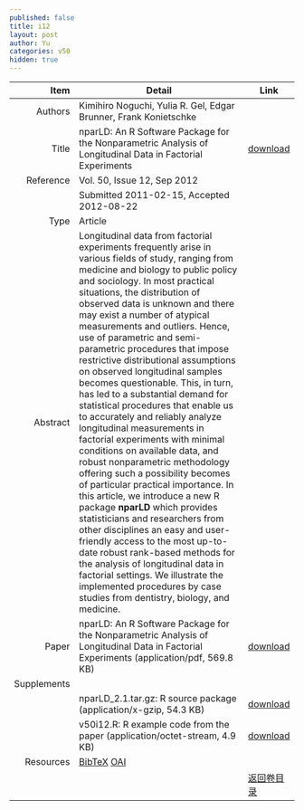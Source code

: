 ```yaml
---
published: false
title: i12
layout: post
author: Yu
categories: v50
hidden: true
---
```


| Item | Detail | Link |
|---:|---|---|
| Authors | Kimihiro Noguchi, Yulia R. Gel, Edgar Brunner, Frank Konietschke| |
| Title |nparLD: An R Software Package for the Nonparametric Analysis of Longitudinal Data in Factorial Experiments | [download](http://www.jstatsoft.org/v50/i12/paper) |
| Reference |Vol. 50, Issue 12, Sep 2012 | |
| | Submitted 2011-02-15, Accepted 2012-08-22| | 
| Type | Article| |
| Abstract | Longitudinal data from factorial experiments frequently arise in various fields of study, ranging from medicine and biology to public policy and sociology. In most practical situations, the distribution of observed data is unknown and there may exist a number of atypical measurements and outliers. Hence, use of parametric and semi-parametric procedures that impose restrictive distributional assumptions on observed longitudinal samples becomes questionable. This, in turn, has led to a substantial demand for statistical procedures that enable us to accurately and reliably analyze longitudinal measurements in factorial experiments with minimal conditions on available data, and robust nonparametric methodology offering such a possibility becomes of particular practical importance. In this article, we introduce a new R package <b>nparLD</b> which provides statisticians and researchers from other disciplines an easy and user-friendly access to the most up-to-date robust rank-based methods for the analysis of longitudinal data in factorial settings. We illustrate the implemented procedures by case studies from dentistry, biology, and medicine.| |
| Paper | nparLD: An R Software Package for the Nonparametric Analysis of Longitudinal Data in Factorial Experiments  (application/pdf, 569.8 KB)| [download](http://www.jstatsoft.org/v50/i12/paper) |
| Supplements | | |
| |nparLD_2.1.tar.gz: R source package  (application/x-gzip, 54.3 KB)|  [download](http://www.jstatsoft.org/v50/i12/supp/1) |
| |v50i12.R: R example code from the paper  (application/octet-stream, 4.9 KB)|  [download](http://www.jstatsoft.org/v50/i12/supp/2) |
| Resources | [BibTeX](http://www.jstatsoft.org/v50/i12/bibtex) [OAI](http://www.jstatsoft.org/oai?verb=GetRecord&identifier=oai.jstatsoft/v50/i12&prefix=oai_dc)| |
| |  | [返回卷目录]({{site.baseurl}}/volume/v50.html) |
